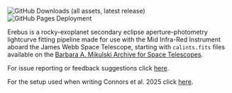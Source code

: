 ![GitHub Downloads (all assets, latest release)](https://img.shields.io/github/downloads/nicholasconnors/erebus/latest/total)
![GitHub Pages Deployment](https://img.shields.io/github/actions/workflow/status/nicholasconnors/erebus/publish_docs.yaml?label=pages)

Erebus is a rocky-exoplanet secondary eclipse aperture-photometry lightcurve fitting pipeline made for use with the Mid Infra-Red Instrument aboard the James Webb Space Telescope, starting with `calints.fits` files available on the [Barbara A. Mikulski Archive for Space Telescopes](https://mast.stsci.edu/portal/Mashup/Clients/Mast/Portal.html).

For issue reporting or feedback suggestions click [here](https://github.com/nicholasconnors/erebus/issues).

For the setup used when writing Connors et al. 2025 click [here](https://github.com/nicholasconnors/erebus/tree/main/connors_et_al_2025).
